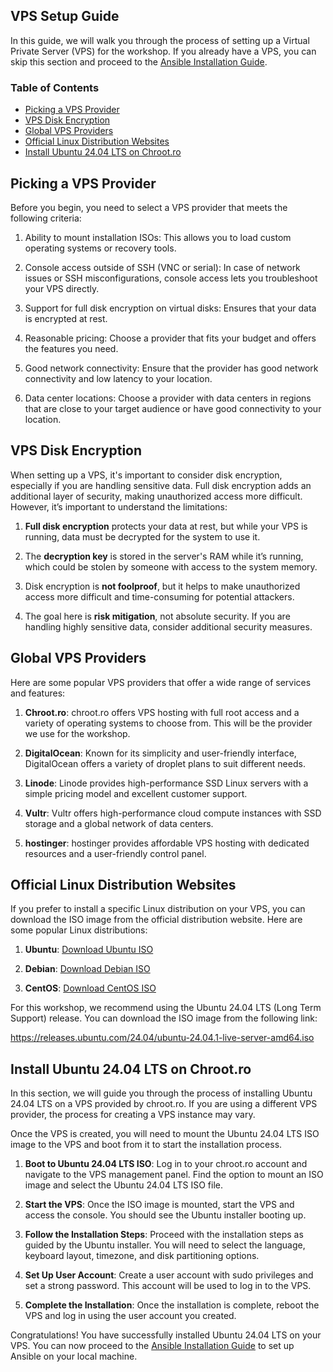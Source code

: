 ## VPS Setup Guide

In this guide, we will walk you through the process of setting up a Virtual Private Server (VPS) for the workshop. If you already have a VPS, you can skip this section and proceed to the [Ansible Installation Guide](./ansible-installation.md).

### Table of Contents
* [Picking a VPS Provider](#picking-a-vps-provider)
* [VPS Disk Encryption](#vps-disk-encryption)
* [Global VPS Providers](#global-vps-providers)
* [Official Linux Distribution Websites](#official-linux-distribution-websites)
* [Install Ubuntu 24.04 LTS on Chroot.ro](#install-ubuntu-24.04-lts-on-chroot.ro)

## Picking a VPS Provider

Before you begin, you need to select a VPS provider that meets the following criteria:

1. Ability to mount installation ISOs: This allows you to load custom operating systems or recovery tools.

2. Console access outside of SSH (VNC or serial): In case of network issues or SSH misconfigurations, console access lets you troubleshoot your VPS directly.

3. Support for full disk encryption on virtual disks: Ensures that your data is encrypted at rest.

4. Reasonable pricing: Choose a provider that fits your budget and offers the features you need.

5. Good network connectivity: Ensure that the provider has good network connectivity and low latency to your location.

6. Data center locations: Choose a provider with data centers in regions that are close to your target audience or have good connectivity to your location.


## VPS Disk Encryption

When setting up a VPS, it's important to consider disk encryption, especially if you are handling sensitive data. Full disk encryption adds an additional layer of security, making unauthorized access more difficult. However, it’s important to understand the limitations:

1. **Full disk encryption** protects your data at rest, but while your VPS is running, data must be decrypted for the system to use it.

2. The **decryption key** is stored in the server's RAM while it’s running, which could be stolen by someone with access to the system memory.

3. Disk encryption is **not foolproof**, but it helps to make unauthorized access more difficult and time-consuming for potential attackers.

4. The goal here is **risk mitigation**, not absolute security. If you are handling highly sensitive data, consider additional security measures.


## Global VPS Providers

Here are some popular VPS providers that offer a wide range of services and features:

1. **Chroot.ro**: chroot.ro offers VPS hosting with full root access and a variety of operating systems to choose from. This will be the provider we use for the workshop.

2. **DigitalOcean**: Known for its simplicity and user-friendly interface, DigitalOcean offers a variety of droplet plans to suit different needs.

3. **Linode**: Linode provides high-performance SSD Linux servers with a simple pricing model and excellent customer support.

4. **Vultr**: Vultr offers high-performance cloud compute instances with SSD storage and a global network of data centers.

5. **hostinger**: hostinger provides affordable VPS hosting with dedicated resources and a user-friendly control panel.


## Official Linux Distribution Websites

If you prefer to install a specific Linux distribution on your VPS, you can download the ISO image from the official distribution website. Here are some popular Linux distributions:

1. **Ubuntu**: [Download Ubuntu ISO](https://releases.ubuntu.com/)

2. **Debian**: [Download Debian ISO](https://www.debian.org/distrib/)

3. **CentOS**: [Download CentOS ISO](https://www.centos.org/download/)

For this workshop, we recommend using the Ubuntu 24.04 LTS (Long Term Support) release. You can download the ISO image from the following link:

https://releases.ubuntu.com/24.04/ubuntu-24.04.1-live-server-amd64.iso

## Install Ubuntu 24.04 LTS on Chroot.ro

In this section, we will guide you through the process of installing Ubuntu 24.04 LTS on a VPS provided by chroot.ro. If you are using a different VPS provider, the process for creating a VPS instance may vary.

Once the VPS is created, you will need to mount the Ubuntu 24.04 LTS ISO image to the VPS and boot from it to start the installation process.

1. **Boot to Ubuntu 24.04 LTS ISO**: Log in to your chroot.ro account and navigate to the VPS management panel. Find the option to mount an ISO image and select the Ubuntu 24.04 LTS ISO file.

2. **Start the VPS**: Once the ISO image is mounted, start the VPS and access the console. You should see the Ubuntu installer booting up.

3. **Follow the Installation Steps**: Proceed with the installation steps as guided by the Ubuntu installer. You will need to select the language, keyboard layout, timezone, and disk partitioning options.

4. **Set Up User Account**: Create a user account with sudo privileges and set a strong password. This account will be used to log in to the VPS.

5. **Complete the Installation**: Once the installation is complete, reboot the VPS and log in using the user account you created.

Congratulations! You have successfully installed Ubuntu 24.04 LTS on your VPS. You can now proceed to the [Ansible Installation Guide](./ansible-installation.md) to set up Ansible on your local machine.


